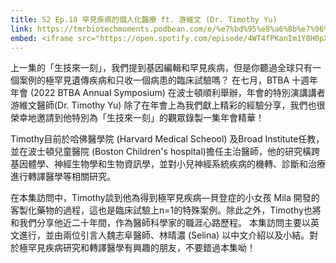 ```yaml
---
title: S2 Ep.18 罕見疾病的個人化醫療 ft. 游維文 (Dr. Timothy Yu)  
link: https://tmrbiotechmoments.podbean.com/e/%e7%bd%95%e8%a6%8b%e7%96%be%e7%97%85%e7%9a%84%e5%80%8b%e4%ba%ba%e5%8c%96%e7%99%82%e6%b3%95-ft-%e6%b8%b8%e7%b6%ad%e6%96%87-dr-timothy-yu/
embed: <iframe src="https://open.spotify.com/episode/4WT4fPKanIm1Y8H0pXeIMa" width="100%" height="232" frameborder="0" allowtransparency="true" allow="encrypted-media"></iframe>
---
```


上一集的「生技來一刻」，我們提到基因編輯和罕見疾病，但是你聽過全球只有一個案例的極罕見遺傳疾病和只收一個病患的臨床試驗嗎？  在七月，BTBA 十週年年會 (2022 BTBA Annual Symposium) 在波士頓順利舉辦，年會的特別演講講者 游維文醫師(Dr. Timothy Yu) 除了在年會上為我們獻上精彩的經驗分享，我們也很榮幸地邀請到他特別為「生技來一刻」的觀眾錄製一集年會精華！  

Timothy目前於哈佛醫學院 (Harvard Medical Scheool) 及Broad Institute任教，並在波士頓兒童醫院 (Boston Children's hospital)擔任主治醫師，他的研究橫跨基因體學、神經生物學和生物資訊學，並對小兒神經系統疾病的機轉、診斷和治療進行轉譯醫學等相關研究。  

在本集訪問中，Timothy談到他為得到極罕見疾病—貝登症的小女孩 Mila 開發的客製化藥物的過程，這也是臨床試驗上n=1的特殊案例。除此之外，Timothy也將和我們分享他近二十年間，作為醫師科學家的職涯心路歷程。  本集訪問主要以英文進行，並由兩位引言人魏志阜醫師、林晴濃 (Selina) 以中文介紹以及小結。對於極罕見疾病研究和轉譯醫學有興趣的朋友，不要錯過本集呦！  